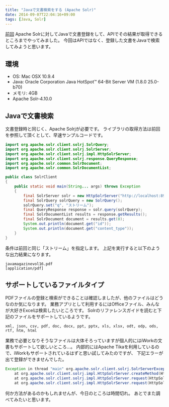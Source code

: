```yaml
---
title: "Javaで文書検索をする (Apache Solr)"
date: 2014-09-07T22:04:16+09:00
tags: [Java, Solr] 
---
```

[前回](http://kokuzawa.github.io/blog/2014/09/05/apache-solrdequan-wen-jian-suo-nihong-reru/)
Apache Solrに対してJavaで文書登録をして、APIでその結果が取得できるところまでやってみました。
今回はAPIではなく、登録した文書をJavaで検索してみようと思います。

<!-- MORE -->

## 環境

* OS: Mac OSX 10.9.4
* Java: Oracle Corporation Java HotSpot™ 64-Bit Server VM (1.8.0 25.0-b70)
* メモリ: 4GB
* Apache Solr-4.10.0

## Javaで文書検索

文書登録時と同じく、Apache Solrjが必要です。
ライブラリの取得方法は前回を参照して頂くとして、早速サンプルコードです。

``` java
import org.apache.solr.client.solrj.SolrQuery;
import org.apache.solr.client.solrj.SolrServer;
import org.apache.solr.client.solrj.impl.HttpSolrServer;
import org.apache.solr.client.solrj.response.QueryResponse;
import org.apache.solr.common.SolrDocument;
import org.apache.solr.common.SolrDocumentList;

public class SolrClient
{
    public static void main(String... args) throws Exception
    {
        final SolrServer solr = new HttpSolrServer("http://localhost:8983/solr/collection1");
        final SolrQuery solrQuery = new SolrQuery();
        solrQuery.set("q", "ストリーム");
        final QueryResponse response = solr.query(solrQuery);
        final SolrDocumentList results = response.getResults();
        final SolrDocument document = results.get(0);
        System.out.println(document.get("id"));
        System.out.println(document.get("content_type"));
    }
}
```

条件は前回と同じ「ストリーム」を指定します。
上記を実行すると以下のような出力結果になります。

    javamagazinevol16.pdf
    [application/pdf]

## サポートしているファイルタイプ

PDFファイルの登録と検索ができることは確認しましたが、他のファイルはどうなのか気になります。
業務アプリとして利用するにはOfficeファイル、みんなが大好きExcelは検索したいところです。
Solrのリファレンスガイドを読むと下記のファイルをサポートしているようです。

    xml, json, csv, pdf, doc, docx, ppt, pptx, xls, xlsx, odt, odp, ods, rtf, htm, html

業務で必要となりそうなファイルは大体そろっていますが個人的にはiWorkの文書もサポートして欲しいところ...。
内部的にはApache Tikaを利用しているので、iWorkもサポートされているはずと思い試してみたのですが、
下記エラーが出て登録ができませんでした。

``` java
Exception in thread "main" org.apache.solr.client.solrj.SolrServerException: error reading streams
	at org.apache.solr.client.solrj.impl.HttpSolrServer.createMethod(HttpSolrServer.java:434)
	at org.apache.solr.client.solrj.impl.HttpSolrServer.request(HttpSolrServer.java:210)
	at org.apache.solr.client.solrj.impl.HttpSolrServer.request(HttpSolrServer.java:206)
```

何か方法があるのかもしれませんが、今日のところは時間切れ。
あとでまた調べてみたいと思います。


